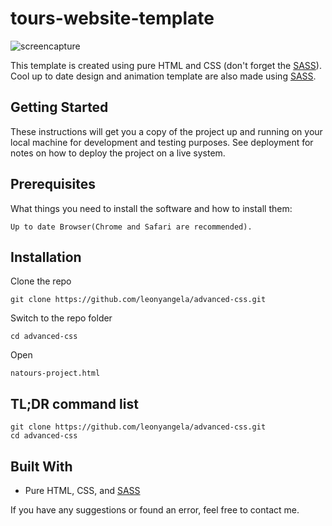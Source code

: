 # tours-website-template
![screencapture](https://user-images.githubusercontent.com/38250310/62283510-e952b700-b47b-11e9-92bd-664197d9ddd7.png)

This template is created using pure HTML and CSS (don't forget the [SASS](https://sass-lang.com/documentation)). Cool up to date design and animation template are also made using [SASS](https://sass-lang.com/documentation).

## Getting Started
These instructions will get you a copy of the project up and running on your local machine for development and testing purposes. See deployment for notes on how to deploy the project on a live system.

## Prerequisites
What things you need to install the software and how to install them:
```
Up to date Browser(Chrome and Safari are recommended).
```

## Installation
Clone the repo
```
git clone https://github.com/leonyangela/advanced-css.git
```
Switch to the repo folder
```
cd advanced-css
```
Open 
```
natours-project.html 
```

## TL;DR command list
```
git clone https://github.com/leonyangela/advanced-css.git
cd advanced-css
```

## Built With
* Pure HTML, CSS, and [SASS](https://sass-lang.com/documentation)

If you have any suggestions or found an error, feel free to contact me.
